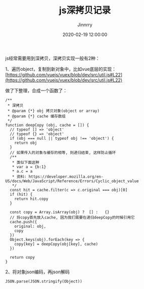 ﻿---
layout:     post
title:      "js深拷贝记录"
subtitle:   " "
date:       2020-02-19 12:00:00
author:     "Jinnrry"
header-img: "img/22.jpg"
catalog: true
tags:
    - JavaScript
---
js经常需要用到深拷贝，深拷贝实现一般有2种：

1、遍历object，复制到新对象中，比如vue底层的实现：
[https://github.com/vuejs/vuex/blob/dev/src/util.js#L22](https://github.com/vuejs/vuex/blob/dev/src/util.js#L22)

做了下整理，合成一个函数了：

```
/**
 * 深拷贝
 * @param {*} obj 拷贝对象(object or array)
 * @param {*} cache 缓存数组
 */
function deepCopy (obj, cache = []) {
  // typeof [] => 'object'
  // typeof {} => 'object'
  if (obj === null || typeof obj !== 'object') {
    return obj
  }
  // 如果传入的对象与缓存的相等, 则递归结束, 这样防止循环
  /**
   * 类似下面这种
   * var a = {b:1}
   * a.c = a
   * 资料: https://developer.mozilla.org/en-US/docs/Web/JavaScript/Reference/Errors/Cyclic_object_value
   */
  const hit = cache.filter(c => c.original === obj)[0]
  if (hit) {
    return hit.copy
  }

  const copy = Array.isArray(obj) ?  [] :   {}
  // 将copy首先放入cache, 因为我们需要在递归deepCopy的时候引用它
  cache.push({
    original: obj,
    copy
  })
  Object.keys(obj).forEach(key => {
    copy[key] = deepCopy(obj[key], cache)
  })

  return copy
}
```



2、将对象json编码，再json解码

```
JSON.parse(JSON.stringify(Object))
```